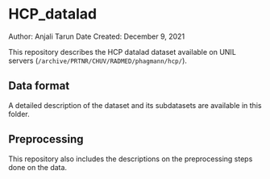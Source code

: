 # HCP_datalad

Author: Anjali Tarun
Date Created: December 9, 2021

This repository describes the HCP datalad dataset available on UNIL servers (`/archive/PRTNR/CHUV/RADMED/phagmann/hcp/`).

## Data format

A detailed description of the dataset and its subdatasets are available in this folder.


## Preprocessing 

This repository also includes the descriptions on the preprocessing steps done on the data.

